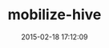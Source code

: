 ---
layout: post
title:  "mobilize-hive"
repo:   "DeNA/mobilize-hive"
date:   2015-02-18 17:12:09
gemurl: http://github.com/DeNA/mobilize-hive
---